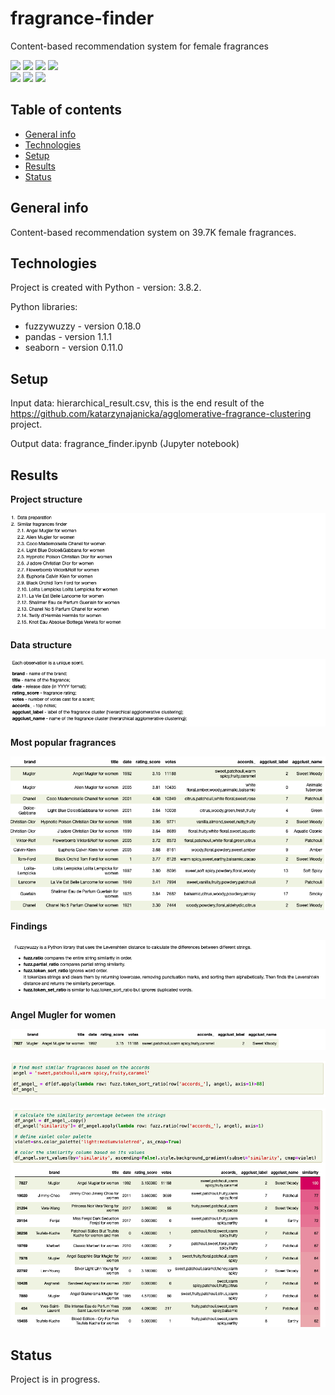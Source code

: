 # fragrance-finder
Content-based recommendation system for female fragrances

<img src="https://img.shields.io/badge/python-3.8.2 -brightgreen"> <img src='https://img.shields.io/badge/fuzzywuzzy-0.18.0-blue'>  <img src='https://img.shields.io/badge/pandas-1.1.1-blue'> <img src="https://img.shields.io/badge/seaborn-0.11.0 -blue"> <br>
<img src="https://img.shields.io/badge/fuzzy-string--matching-ff69b4"> <img src="https://img.shields.io/badge/recommendation-system-ff69b4"> <img src="https://img.shields.io/badge/exploratory-data%20analysis-ff69b4">

## Table of contents
* [General info](#general-info)
* [Technologies](#technologies)
* [Setup](#setup)
* [Results](#results)
* [Status](#status)

## General info
Content-based recommendation system on 39.7K female fragrances.

## Technologies
Project is created with Python - version: 3.8.2.

Python libraries:
* fuzzywuzzy - version 0.18.0
* pandas - version 1.1.1
* seaborn - version 0.11.0
  
## Setup

Input data: hierarchical_result.csv, this is the end result of the https://github.com/katarzynajanicka/agglomerative-fragrance-clustering project.

Output data: fragrance_finder.ipynb (Jupyter notebook)

## Results

**Project structure**

![](./screenshots/structure.png)

**Data structure**

![](./screenshots/fields.png)

**Most popular fragrances**

![](./screenshots/popular.png)

**Findings**

![](./screenshots/fuzzywuzzy.png)

**Angel Mugler for women**

![](./screenshots/step0_angel.png)

![](./screenshots/step1_angel.png)

![](./screenshots/step2_angel.png)

## Status
Project is in progress.

 
